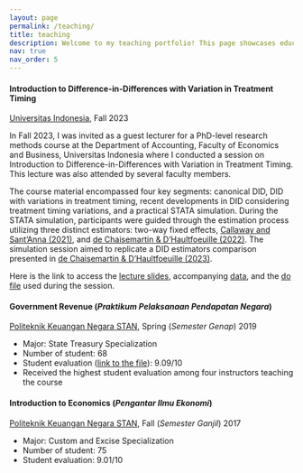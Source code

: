 ```yaml
---
layout: page
permalink: /teaching/
title: teaching
description: Welcome to my teaching portfolio! This page showcases educational content from courses I have taught.
nav: true
nav_order: 5
---
```




#### Introduction to Difference-in-Differences with Variation in Treatment Timing

[Universitas Indonesia](https://feb.ui.ac.id/en/department-of-accounting/), Fall 2023

In Fall 2023, I was invited as a guest lecturer for a PhD-level research methods course at the Department of Accounting, Faculty of Economics and Business, Universitas Indonesia where I conducted a session on Introduction to Difference-in-Differences with Variation in Treatment Timing. This lecture was also attended by several faculty members.

The course material encompassed four key segments: canonical DID, DID with variations in treatment timing, recent developments in DID considering treatment timing variations, and a practical STATA simulation. During the STATA simulation, participants were guided through the estimation process utilizing three distinct estimators: two-way fixed effects, [Callaway and Sant’Anna (2021)](https://www.sciencedirect.com/science/article/abs/pii/S0304407620303948), and [de Chaisemartin & D’Haultfoeuille (2022)](https://www.nber.org/papers/w29873). The simulation session aimed to replicate a DID estimators comparison presented in [de Chaisemartin & D’Haultfoeuille (2023)](https://academic.oup.com/ectj/article-abstract/26/3/C1/6604378).

Here is the link to access the [lecture slides](/assets/pdf/Intro_diddifferenttiming_rosidi_20231126_edit.pdf), accompanying [data](/assets/pdf/Divorce-Wolfers-AER_ui.dta), and the [do file](/assets/pdf/replication_ui_20231126.do) used during the session.




#### Government Revenue (*Praktikum Pelaksanaan Pendapatan Negara*)

[Politeknik Keuangan Negara STAN](https://pknstan.ac.id/), Spring (*Semester Genap*) 2019  

- Major:  State Treasury Specialization
- Number of student: 68
- Student evaluation ([link to the file](/assets/pdf/evaluasi_rosidi.pdf)): 9.09/10
- Received the highest student evaluation among four instructors teaching the course




#### Introduction to Economics (*Pengantar Ilmu Ekonomi*)

[Politeknik Keuangan Negara STAN](https://pknstan.ac.id/),  Fall (*Semester Ganjil*) 2017 

- Major: Custom and Excise Specialization
- Number of student: 75
- Student evaluation: 9.01/10
